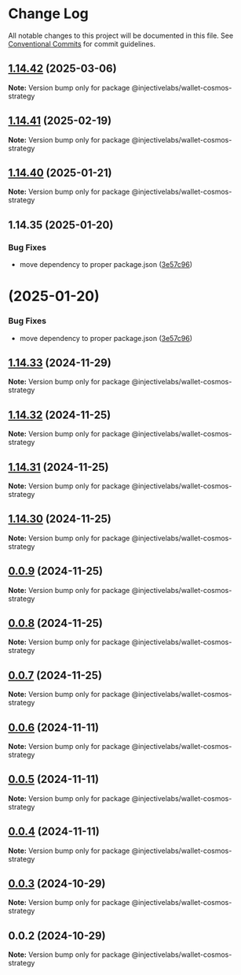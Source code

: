 # Change Log

All notable changes to this project will be documented in this file.
See [Conventional Commits](https://conventionalcommits.org) for commit guidelines.

## [1.14.42](https://github.com/InjectiveLabs/injective-ts/compare/@injectivelabs/wallet-cosmos-strategy@1.14.41-alpha.19...@injectivelabs/wallet-cosmos-strategy@1.14.42) (2025-03-06)

**Note:** Version bump only for package @injectivelabs/wallet-cosmos-strategy

## [1.14.41](https://github.com/InjectiveLabs/injective-ts/compare/@injectivelabs/wallet-cosmos-strategy@1.14.41-beta.15...@injectivelabs/wallet-cosmos-strategy@1.14.41) (2025-02-19)

**Note:** Version bump only for package @injectivelabs/wallet-cosmos-strategy

## [1.14.40](https://github.com/InjectiveLabs/injective-ts/compare/v1.14.35...v1.14.40) (2025-01-21)

**Note:** Version bump only for package @injectivelabs/wallet-cosmos-strategy

## 1.14.35 (2025-01-20)

### Bug Fixes

- move dependency to proper package.json ([3e57c96](https://github.com/InjectiveLabs/injective-ts/commit/3e57c96e4a3af096d7e3815f4d3e5b183bd5bdf4))

# (2025-01-20)

### Bug Fixes

- move dependency to proper package.json ([3e57c96](https://github.com/InjectiveLabs/injective-ts/commit/3e57c96e4a3af096d7e3815f4d3e5b183bd5bdf4))

## [1.14.33](https://github.com/InjectiveLabs/injective-ts/compare/@injectivelabs/wallet-cosmos-strategy@1.14.33-beta.4...@injectivelabs/wallet-cosmos-strategy@1.14.33) (2024-11-29)

**Note:** Version bump only for package @injectivelabs/wallet-cosmos-strategy

## [1.14.32](https://github.com/InjectiveLabs/injective-ts/compare/@injectivelabs/wallet-cosmos-strategy@1.14.31...@injectivelabs/wallet-cosmos-strategy@1.14.32) (2024-11-25)

**Note:** Version bump only for package @injectivelabs/wallet-cosmos-strategy

## [1.14.31](https://github.com/InjectiveLabs/injective-ts/compare/@injectivelabs/wallet-cosmos-strategy@1.14.30...@injectivelabs/wallet-cosmos-strategy@1.14.31) (2024-11-25)

**Note:** Version bump only for package @injectivelabs/wallet-cosmos-strategy

## [1.14.30](https://github.com/InjectiveLabs/injective-ts/compare/@injectivelabs/wallet-cosmos-strategy@0.0.9...@injectivelabs/wallet-cosmos-strategy@1.14.30) (2024-11-25)

**Note:** Version bump only for package @injectivelabs/wallet-cosmos-strategy

## [0.0.9](https://github.com/InjectiveLabs/injective-ts/compare/@injectivelabs/wallet-cosmos-strategy@0.0.8...@injectivelabs/wallet-cosmos-strategy@0.0.9) (2024-11-25)

**Note:** Version bump only for package @injectivelabs/wallet-cosmos-strategy

## [0.0.8](https://github.com/InjectiveLabs/injective-ts/compare/@injectivelabs/wallet-cosmos-strategy@0.0.7...@injectivelabs/wallet-cosmos-strategy@0.0.8) (2024-11-25)

**Note:** Version bump only for package @injectivelabs/wallet-cosmos-strategy

## [0.0.7](https://github.com/InjectiveLabs/injective-ts/compare/@injectivelabs/wallet-cosmos-strategy@0.0.7-beta.5...@injectivelabs/wallet-cosmos-strategy@0.0.7) (2024-11-25)

**Note:** Version bump only for package @injectivelabs/wallet-cosmos-strategy

## [0.0.6](https://github.com/InjectiveLabs/injective-ts/compare/@injectivelabs/wallet-cosmos-strategy@0.0.5...@injectivelabs/wallet-cosmos-strategy@0.0.6) (2024-11-11)

**Note:** Version bump only for package @injectivelabs/wallet-cosmos-strategy

## [0.0.5](https://github.com/InjectiveLabs/injective-ts/compare/@injectivelabs/wallet-cosmos-strategy@0.0.4...@injectivelabs/wallet-cosmos-strategy@0.0.5) (2024-11-11)

**Note:** Version bump only for package @injectivelabs/wallet-cosmos-strategy

## [0.0.4](https://github.com/InjectiveLabs/injective-ts/compare/@injectivelabs/wallet-cosmos-strategy@0.0.4-beta.7...@injectivelabs/wallet-cosmos-strategy@0.0.4) (2024-11-11)

**Note:** Version bump only for package @injectivelabs/wallet-cosmos-strategy

## [0.0.3](https://github.com/InjectiveLabs/injective-ts/compare/@injectivelabs/wallet-cosmos-strategy@0.0.3-beta.0...@injectivelabs/wallet-cosmos-strategy@0.0.3) (2024-10-29)

**Note:** Version bump only for package @injectivelabs/wallet-cosmos-strategy

## 0.0.2 (2024-10-29)

**Note:** Version bump only for package @injectivelabs/wallet-cosmos-strategy
